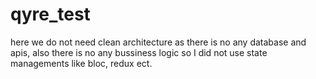 # qyre_test

here we do not need clean architecture as there is no any database and apis, also there is no any bussiness logic so I did not use state managements like bloc, redux ect.